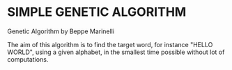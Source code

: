 # SIMPLE GENETIC ALGORITHM
Genetic Algorithm by Beppe Marinelli

The aim of this algorithm is to find the target word, for instance "HELLO WORLD",
using a given alphabet, in the smallest time possible without lot of computations.